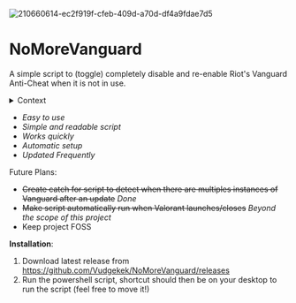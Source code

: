 ![210660614-ec2f919f-cfeb-409d-a70d-df4a9fdae7d5](https://github.com/Vudgekek/NoMoreVanguard/assets/70611009/78cf45b7-4cb8-41ec-86e0-921bcd518dba)
# NoMoreVanguard
A simple script to (toggle) completely disable and re-enable Riot's Vanguard Anti-Cheat when it is not in use.
<details> 
  <summary>Context </summary>
   Learn more about why I chose to create this script:

   - https://www.engadget.com/valorant-vanguard-riot-games-security-interview-video-170025435.html
   - https://www.youtube.com/watch?v=_dOCtaBObg4
</details>

- *Easy to use*
- *Simple and readable script*
- *Works quickly*
- *Automatic setup*
- *Updated Frequently*

Future Plans:
- ~~Create catch for script to detect when there are multiples instances of Vanguard after an update~~ *Done*
- ~~Make script automatically run when Valorant launches/closes~~ *Beyond the scope of this project*
- Keep project FOSS

**Installation**:

1. Download latest release from https://github.com/Vudgekek/NoMoreVanguard/releases
2. Run the powershell script, shortcut should then be on your desktop to run the script (feel free to move it!)
